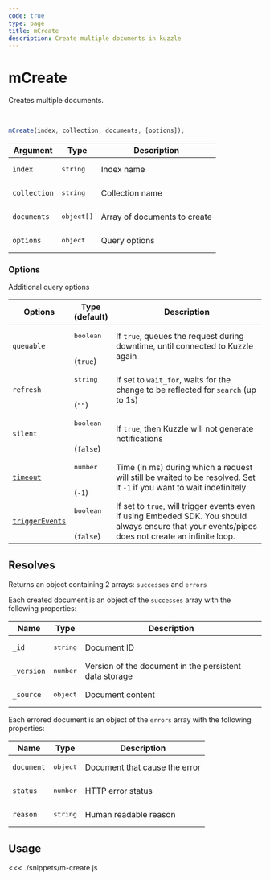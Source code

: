 ```yaml
---
code: true
type: page
title: mCreate
description: Create multiple documents in kuzzle
---
```


# mCreate

Creates multiple documents.

<br/>

```js
mCreate(index, collection, documents, [options]);
```

| Argument     | Type                | Description                  |
| ------------ | ------------------- | ---------------------------- |
| `index`      | <pre>string</pre>   | Index name                   |
| `collection` | <pre>string</pre>   | Collection name              |
| `documents`  | <pre>object[]</pre> | Array of documents to create |
| `options`    | <pre>object</pre>   | Query options                |

### Options

Additional query options

| Options    | Type<br/>(default)               | Description                                                                                                           |
| ---------- | -------------------------------- | --------------------------------------------------------------------------------------------------------------------- |
| `queuable` | <pre>boolean</pre><br/>(`true`)  | If `true`, queues the request during downtime, until connected to Kuzzle again                                          |
| `refresh`  | <pre>string</pre><br/>(`""`)     | If set to `wait_for`, waits for the change to be reflected for `search` (up to 1s)                                    |
| `silent`   | <pre>boolean</pre><br/>(`false`) | If `true`, then Kuzzle will not generate notifications <SinceBadge version="7.5.3"/>                                  |
| [`timeout`](/sdk/7/core-classes/kuzzle/query#timeout)  | <pre>number</pre><br/>(`-1`)     | Time (in ms) during which a request will still be waited to be resolved. Set it `-1` if you want to wait indefinitely |
| [`triggerEvents`](/sdk/7/core-classes/kuzzle/query#triggerEvents)  | <pre>boolean</pre> <br/>(`false`)| If set to `true`, will trigger events even if using Embeded SDK. You should always ensure that your events/pipes does not create an infinite loop. <SinceBadge version="Kuzzle 2.31.0"/> |

## Resolves

Returns an object containing 2 arrays: `successes` and `errors`

Each created document is an object of the `successes` array with the following properties:

| Name       | Type              | Description                                            |
| ---------- | ----------------- | ------------------------------------------------------ |
| `_id`      | <pre>string</pre> | Document ID                                            |
| `_version` | <pre>number</pre> | Version of the document in the persistent data storage |
| `_source`  | <pre>object</pre> | Document content                                       |

Each errored document is an object of the `errors` array with the following properties:

| Name       | Type              | Description                   |
| ---------- | ----------------- | ----------------------------- |
| `document` | <pre>object</pre> | Document that cause the error |
| `status`   | <pre>number</pre> | HTTP error status             |
| `reason`   | <pre>string</pre> | Human readable reason         |

## Usage

<<< ./snippets/m-create.js
